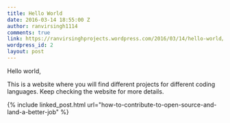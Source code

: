 ```yaml
---
title: Hello World
date: 2016-03-14 18:55:00 Z
author: ranvirsingh1114
comments: true
link: https://ranvirsinghprojects.wordpress.com/2016/03/14/hello-world/
wordpress_id: 2
layout: post
---
```


Hello world,

This is a website where you will find different projects for different coding languages. Keep checking the website for more details.

{% include linked_post.html url="how-to-contribute-to-open-source-and-land-a-better-job" %}